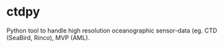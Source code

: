 # ctdpy

Python tool to handle high resolution oceanographic sensor-data (eg. CTD (SeaBird, Rinco), MVP (AML).
